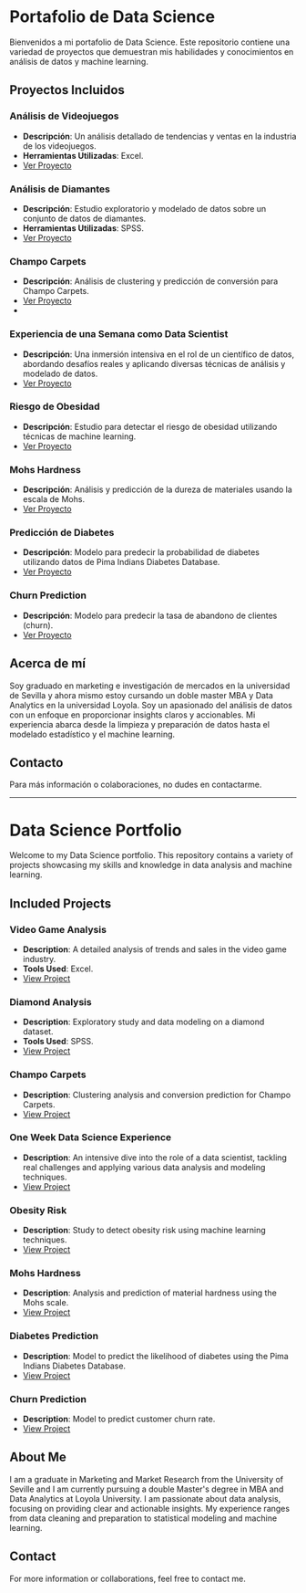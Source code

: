 # Portafolio de Data Science

Bienvenidos a mi portafolio de Data Science. Este repositorio contiene una variedad de proyectos que demuestran mis habilidades y conocimientos en análisis de datos y machine learning.

## Proyectos Incluidos

### Análisis de Videojuegos
- **Descripción**: Un análisis detallado de tendencias y ventas en la industria de los videojuegos.
- **Herramientas Utilizadas**: Excel.
- [Ver Proyecto](./01-Analisis%20de%20Videojuegos%20(Excel))

### Análisis de Diamantes
- **Descripción**: Estudio exploratorio y modelado de datos sobre un conjunto de datos de diamantes.
- **Herramientas Utilizadas**: SPSS.
- [Ver Proyecto](./02-Analisis%20de%20Diamantes%20(SPSS))

### Champo Carpets
- **Descripción**: Análisis de clustering y predicción de conversión para Champo Carpets.
- [Ver Proyecto](./03-Champo%20Carpets%20(Python))
- 
### Experiencia de una Semana como Data Scientist
- **Descripción**: Una inmersión intensiva en el rol de un científico de datos, abordando desafíos reales y aplicando diversas técnicas de análisis y modelado de datos.
- [Ver Proyecto](./04-Experiencia%20Semana%20Data%20Science%20(Python%20y%20Tableau))

### Riesgo de Obesidad
- **Descripción**: Estudio para detectar el riesgo de obesidad utilizando técnicas de machine learning.
- [Ver Proyecto](./05-Riesgo%20de%20Obesidad%20(Python))

### Mohs Hardness
- **Descripción**: Análisis y predicción de la dureza de materiales usando la escala de Mohs.
- [Ver Proyecto](./06-Mohs%20Hardness%20(Python))

### Predicción de Diabetes
- **Descripción**: Modelo para predecir la probabilidad de diabetes utilizando datos de Pima Indians Diabetes Database.
- [Ver Proyecto](./06-Prediccion%20de%20Diabetes)

### Churn Prediction
- **Descripción**: Modelo para predecir la tasa de abandono de clientes (churn).
- [Ver Proyecto](./08%20-%20Churn%20Prediction%20(Python))

## Acerca de mí
Soy graduado en marketing e investigación de mercados en la universidad de Sevilla y ahora mismo estoy cursando un doble master MBA y Data Analytics en la universidad Loyola. Soy un apasionado del análisis de datos con un enfoque en proporcionar insights claros y accionables. Mi experiencia abarca desde la limpieza y preparación de datos hasta el modelado estadístico y el machine learning. 

## Contacto
Para más información o colaboraciones, no dudes en contactarme.

-----------------------------

# Data Science Portfolio

Welcome to my Data Science portfolio. This repository contains a variety of projects showcasing my skills and knowledge in data analysis and machine learning.

## Included Projects

### Video Game Analysis
- **Description**: A detailed analysis of trends and sales in the video game industry.
- **Tools Used**: Excel.
- [View Project](./01-Analisis%20de%20Videojuegos%20(Excel))

### Diamond Analysis
- **Description**: Exploratory study and data modeling on a diamond dataset.
- **Tools Used**: SPSS.
- [View Project](./02-Analisis%20de%20Diamantes%20(SPSS))

### Champo Carpets
- **Description**: Clustering analysis and conversion prediction for Champo Carpets.
- [View Project](./03-Champo%20Carpets%20(Python))

### One Week Data Science Experience
- **Description**: An intensive dive into the role of a data scientist, tackling real challenges and applying various data analysis and modeling techniques.
- [View Project](./04-Experiencia%20Semana%20Data%20Science%20(Python%20y%20Tableau))

### Obesity Risk
- **Description**: Study to detect obesity risk using machine learning techniques.
- [View Project](./05-Riesgo%20de%20Obesidad%20(Python))

### Mohs Hardness
- **Description**: Analysis and prediction of material hardness using the Mohs scale.
- [View Project](./06-Mohs%20Hardness%20(Python))

### Diabetes Prediction
- **Description**: Model to predict the likelihood of diabetes using the Pima Indians Diabetes Database.
- [View Project](./07-Prediccion%20Diabetes%20(Python))

### Churn Prediction
- **Description**: Model to predict customer churn rate.
- [View Project](./08%20-%20Churn%20Prediction%20(Python))

## About Me
I am a graduate in Marketing and Market Research from the University of Seville and I am currently pursuing a double Master's degree in MBA and Data Analytics at Loyola University. I am passionate about data analysis, focusing on providing clear and actionable insights. My experience ranges from data cleaning and preparation to statistical modeling and machine learning.

## Contact
For more information or collaborations, feel free to contact me.



